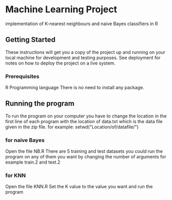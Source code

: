 # Machine Learning Project

implementation of K-nearest neighbours and naive Bayes classifiers in R 

## Getting Started

These instructions will get you a copy of the project up and running on your local machine for development and testing purposes. See deployment for notes on how to deploy the project on a live system.

### Prerequisites

R Programming language 
There is no need to install any package.

## Running the program

To run the program on your computer you have to change the location in the first line of each program with the location of data.txt which is the data file given in the zip file.
for example:
	setwd("Location/of/datafile/")

### for naive Bayes
Open the file NB.R
There are 5 training and test datasets you could run the program on any of them you want by changing the number of arguments for example train.2 and test.2

### for KNN
Open the file KNN.R
Set the K value to the value you want and run the program
